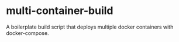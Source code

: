 # multi-container-build
A boilerplate build script that deploys multiple docker containers with docker-compose.
